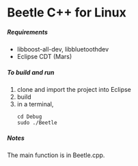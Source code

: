 # Beetle C++ for Linux

##### Requirements
- libboost-all-dev, libbluetoothdev
- Eclipse CDT (Mars)

##### To build and run
1. clone and import the project into Eclipse
2. build 
3. in a terminal, 
    ```
    cd Debug
    sudo ./Beetle
    ```

##### Notes
The main function is in Beetle.cpp. 